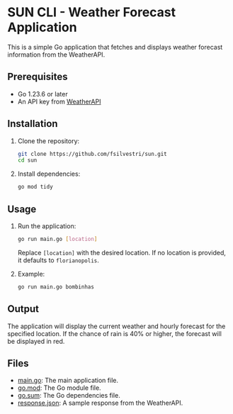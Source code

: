 # SUN CLI - Weather Forecast Application

This is a simple Go application that fetches and displays weather forecast information from the WeatherAPI.

## Prerequisites

- Go 1.23.6 or later
- An API key from [WeatherAPI](https://www.weatherapi.com/)

## Installation

1. Clone the repository:

    ```sh
    git clone https://github.com/fsilvestri/sun.git
    cd sun
    ```

2. Install dependencies:

    ```sh
    go mod tidy
    ```

## Usage

1. Run the application:

    ```sh
    go run main.go [location]
    ```

    Replace `[location]` with the desired location. If no location is provided, it defaults to `florianopolis`.

2. Example:

    ```sh
    go run main.go bombinhas
    ```

## Output

The application will display the current weather and hourly forecast for the specified location. If the chance of rain is 40% or higher, the forecast will be displayed in red.

## Files

- [main.go](http://_vscodecontentref_/0): The main application file.
- [go.mod](http://_vscodecontentref_/1): The Go module file.
- [go.sum](http://_vscodecontentref_/2): The Go dependencies file.
- [response.json](http://_vscodecontentref_/3): A sample response from the WeatherAPI.
